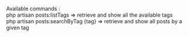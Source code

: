 Available commands :  
php artisan posts:listTags => retrieve and show all the available tags  
php artisan posts:searchByTag {tag} => retrieve and show all posts by a given tag